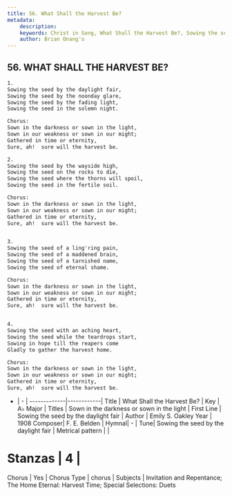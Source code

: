 ```yaml
---
title: 56. What Shall the Harvest Be?
metadata:
    description: 
    keywords: Christ in Song, What Shall the Harvest Be?, Sowing the seed by the daylight fair, Sown in the darkness or sown in the light
    author: Brian Onang'o
---
```



## 56. WHAT SHALL THE HARVEST BE?

```txt
1.
Sowing the seed by the daylight fair,
Sowing the seed by the noonday glare,
Sowing the seed by the fading light,
Sowing the seed in the solemn night.

Chorus:
Sown in the darkness or sown in the light,
Sown in our weakness or sown in our might;
Gathered in time or eternity,
Sure, ah!  sure will the harvest be.

2.
Sowing the seed by the wayside high,
Sowing the seed on the rocks to die,
Sowing the seed where the thorns will spoil,
Sowing the seed in the fertile soil. 

Chorus:
Sown in the darkness or sown in the light,
Sown in our weakness or sown in our might;
Gathered in time or eternity,
Sure, ah!  sure will the harvest be.


3.
Sowing the seed of a ling'ring pain,
Sowing the seed of a maddened brain,
Sowing the seed of a tarnished name,
Sowing the seed of eternal shame. 

Chorus:
Sown in the darkness or sown in the light,
Sown in our weakness or sown in our might;
Gathered in time or eternity,
Sure, ah!  sure will the harvest be.


4.
Sowing the seed with an aching heart,
Sowing the seed while the teardrops start,
Sowing in hope till the reapers come
Gladly to gather the harvest home. 

Chorus:
Sown in the darkness or sown in the light,
Sown in our weakness or sown in our might;
Gathered in time or eternity,
Sure, ah!  sure will the harvest be.


```

- |   -  |
-------------|------------|
Title | What Shall the Harvest Be? |
Key | A♭ Major |
Titles | Sown in the darkness or sown in the light |
First Line | Sowing the seed by the daylight fair |
Author | Emily S. Oakley
Year | 1908
Composer| F. E. Belden |
Hymnal|  - |
Tune| Sowing the seed by the daylight fair |
Metrical pattern | |
# Stanzas | 4 |
Chorus | Yes |
Chorus Type | chorus |
Subjects | Invitation and Repentance; The Home Eternal: Harvest Time; Special Selections: Duets<span id='more_topics' style='display:none'>; Special Selections: Solos |
Texts | Galatians 6:8 |
Print Texts | 
Scripture Song |  |
  
